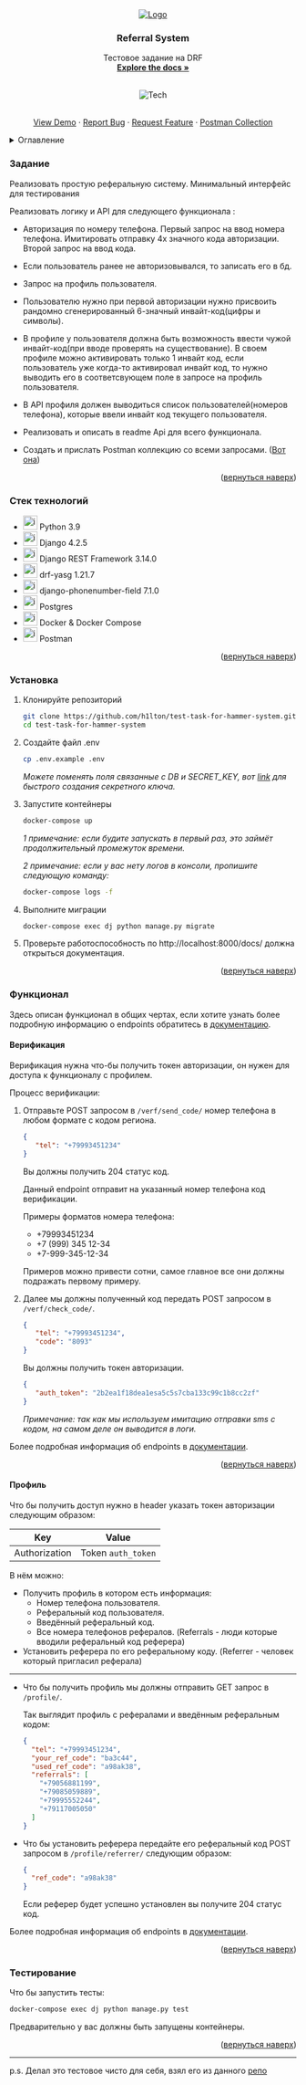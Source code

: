 <a name="readme-top"></a>
<br>
<div align="center">
  <a href="https://github.com/h1lton/test-task-for-hammer-system">
    <img src="https://img.icons8.com/?size=80&id=rT0QUnswQvfg&format=png" alt="Logo">
  </a>
  <h3>Referral System</h3>
  <p>
    Тестовое задание на DRF
    <br>
    <a href="https://github.com/h1lton/test-task-for-hammer-system"><strong>Explore the docs »</strong></a>
    <br>
    <br>
  </p>

  <img src="https://skillicons.dev/icons?i=py,django,postgres,docker,postman&theme=light" alt="Tech">

  <p>
    <br>
    <a href="https://github.com/h1lton/test-task-for-hammer-system">View Demo</a>
    ·
    <a href="https://github.com/h1lton/test-task-for-hammer-system/issues">Report Bug</a>
    ·
    <a href="https://github.com/h1lton/test-task-for-hammer-system/issues">Request Feature</a>
    ·
    <a href="https://documenter.getpostman.com/view/29629600/2s9YJhxfiX">Postman Collection</a>
  </p>
</div>


<details>
  <summary>Оглавление</summary>
  <ol>
    <li><a href="#задание">Задание</a></li>
    <li><a href="#стек-технологий">Стек технологий</a></li>
    <li><a href="#установка">Установка</a></li>
    <li>
      <a href="#функционал">Функционал</a>
      <ul>
        <li><a href="#верификация">Верификация</a></li>
        <li><a href="#профиль">Профиль</a></li>
      </ul>
    </li>
    <li><a href="#тестирование">Тестирование</a></li>
    <li><a href="#примечание">Примечание</a></li>
  </ol>
</details>

### Задание

Реализовать простую реферальную систему. Минимальный интерфейс для тестирования

Реализовать логику и API для следующего функционала :

- Авторизация по номеру телефона. Первый запрос на ввод номера телефона.
  Имитировать отправку 4х значного кода авторизации. Второй запрос на ввод кода.

- Если пользователь ранее не авторизовывался, то записать его в бд.

- Запрос на профиль пользователя.

- Пользователю нужно при первой авторизации нужно присвоить рандомно сгенерированный
  6-значный инвайт-код(цифры и символы).

- В профиле у пользователя должна быть возможность ввести чужой инвайт-код(при вводе проверять на существование).
  В своем профиле можно активировать только 1 инвайт код, если пользователь уже когда-то активировал инвайт код,
  то нужно выводить его в соответсвующем поле в запросе на профиль пользователя.

- В API профиля должен выводиться список пользователей(номеров телефона),
  которые ввели инвайт код текущего пользователя.

- Реализовать и описать в readme Api для всего функционала.

- Создать и прислать Postman коллекцию со всеми запросами. ([Вот она](https://documenter.getpostman.com/view/29629600/2s9YJhxfiX))

<p align="right">(<a href="#readme-top">вернуться наверх</a>)</p>

### Стек технологий

- <img src="https://skillicons.dev/icons?i=py&theme=light" alt="icon" style="width: 25px"> Python 3.9
- <img src="https://skillicons.dev/icons?i=django&theme=light" alt="icon" style="width: 25px"> Django 4.2.5
- <img src="https://skillicons.dev/icons?i=django&theme=light" alt="icon" style="width: 25px"> Django REST Framework 3.14.0
- <img src="https://skillicons.dev/icons?i=django&theme=light" alt="icon" style="width: 25px"> drf-yasg 1.21.7
- <img src="https://skillicons.dev/icons?i=django&theme=light" alt="icon" style="width: 25px"> django-phonenumber-field 7.1.0
- <img src="https://skillicons.dev/icons?i=postgres&theme=light" alt="icon" style="width: 25px"> Postgres
- <img src="https://skillicons.dev/icons?i=docker&theme=light" alt="icon" style="width: 25px"> Docker & Docker Compose
- <img src="https://skillicons.dev/icons?i=postman&theme=light" alt="icon" style="width: 25px"> Postman

<p align="right">(<a href="#readme-top">вернуться наверх</a>)</p>

### Установка

1. Клонируйте репозиторий
   ```sh
   git clone https://github.com/h1lton/test-task-for-hammer-system.git
   cd test-task-for-hammer-system
   ```
2. Создайте файл .env
   ```sh
   cp .env.example .env
   ```
   _Можете поменять поля связанные с DB и SECRET_KEY,
   вот [link](https://djecrety.ir/) для быстрого создания секретного ключа._
3. Запустите контейнеры
   ```sh
   docker-compose up
   ```
   _1 примечание: если будите запускать в первый раз, это займёт продолжительный промежуток времени._

   _2 примечание: если у вас нету логов в консоли, пропишите следующую команду:_
   ```sh
   docker-compose logs -f
   ```
4. Выполните миграции
   ```sh
   docker-compose exec dj python manage.py migrate
   ```
5. Проверьте работоспособность по http://localhost:8000/docs/ должна открыться документация.

<p align="right">(<a href="#readme-top">вернуться наверх</a>)</p>

### Функционал

Здесь описан функционал в общих чертах, если хотите узнать более подробную
информацию о endpoints обратитесь в [документацию](http://localhost:8000/docs/).

#### Верификация

Верификация нужна что-бы получить токен авторизации, он нужен для доступа к функционалу с профилем.

Процесс верификации:

1. Отправьте POST запросом в `/verf/send_code/` номер телефона в любом формате с кодом региона.

   ```json
   {
      "tel": "+79993451234"
   }
   ```
   Вы должны получить 204 статус код.

   Данный endpoint отправит на указанный номер телефона код верификации.

   Примеры форматов номера телефона:
   - +79993451234
   - +7 (999) 345 12-34
   - +7-999-345-12-34

   Примеров можно привести сотни, самое главное все они должны подражать первому примеру.

2. Далее мы должны полученный код передать POST запросом в `/verf/check_code/`.

   ```json
   {
      "tel": "+79993451234",
      "code": "8093"
   }
   ```

   Вы должны получить токен авторизации.

   ```json
   {
      "auth_token": "2b2ea1f18dea1esa5c5s7cba133c99c1b8cc2zf"
   }
   ```
   _Примечание: так как мы используем имитацию отправки sms с кодом, на самом деле он выводится в логи._

Более подробная информация об endpoints в [документации](http://localhost:8000/docs/).

<p align="right">(<a href="#readme-top">вернуться наверх</a>)</p>

#### Профиль

Что бы получить доступ нужно в header указать токен авторизации следующим образом:

| Key           | Value              |
|---------------|--------------------|
| Authorization | Token `auth_token` |

В нём можно:

- Получить профиль в котором есть информация:
    - Номер телефона пользователя.
    - Реферальный код пользователя.
    - Введённый реферальный код.
    - Все номера телефонов рефералов. (Referrals - люди которые вводили реферальный код реферера)
- Установить реферера по его реферальному коду. (Referrer - человек который пригласил реферала)

---

- Что бы получить профиль мы должны отправить GET запрос в `/profile/`.

  Так выглядит профиль с рефералами и введённым реферальным кодом:
  ```json
  {
    "tel": "+79993451234",
    "your_ref_code": "ba3с44",
    "used_ref_code": "a98ak38",
    "referrals": [
      "+79056881199",
      "+79085059889",
      "+79995552244",
      "+79117005050"
    ]
  }
  ```
- Что бы установить реферера передайте его реферальный код POST запросом в `/profile/referrer/` следующим образом:
  ```json
  {
    "ref_code": "a98ak38"
  }
  ```
  Если реферер будет успешно установлен вы получите 204 статус код.

Более подробная информация об endpoints в [документации](http://localhost:8000/docs/).

<p align="right">(<a href="#readme-top">вернуться наверх</a>)</p>

### Тестирование

Что бы запустить тесты:

```sh
docker-compose exec dj python manage.py test
```

Предварительно у вас должны быть запущены контейнеры.

<p align="right">(<a href="#readme-top">вернуться наверх</a>)</p>

___

p.s. Делал это тестовое чисто для себя, взял его из данного [репо](https://github.com/yury-yury/hammer_system)